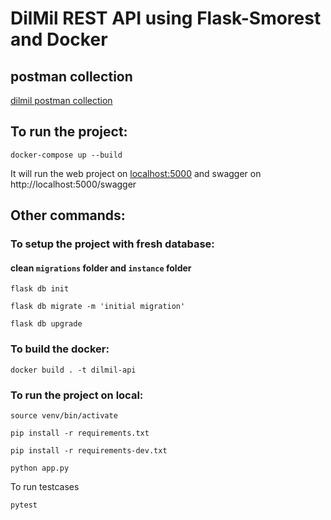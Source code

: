 # DilMil REST API using Flask-Smorest and Docker
## postman collection 
[dilmil postman collection](https://raw.githubusercontent.com/sumitnirankari/dilmil-api/main/dilmil.postman_collection.json)
## To run the project:
    docker-compose up --build

It will run the web project on [localhost:5000](http://localhost:5000/swagger) and swagger on http://localhost:5000/swagger

## Other commands:
### To setup the project with fresh database:
#### clean `migrations` folder and `instance` folder
```
flask db init
```
```
flask db migrate -m 'initial migration'
```
```
flask db upgrade
```

### To build the docker:
```
docker build . -t dilmil-api
```

### To run the project on local:
```
source venv/bin/activate
```
```
pip install -r requirements.txt
```
```
pip install -r requirements-dev.txt
```
```
python app.py
```
To run testcases
```
pytest
```
